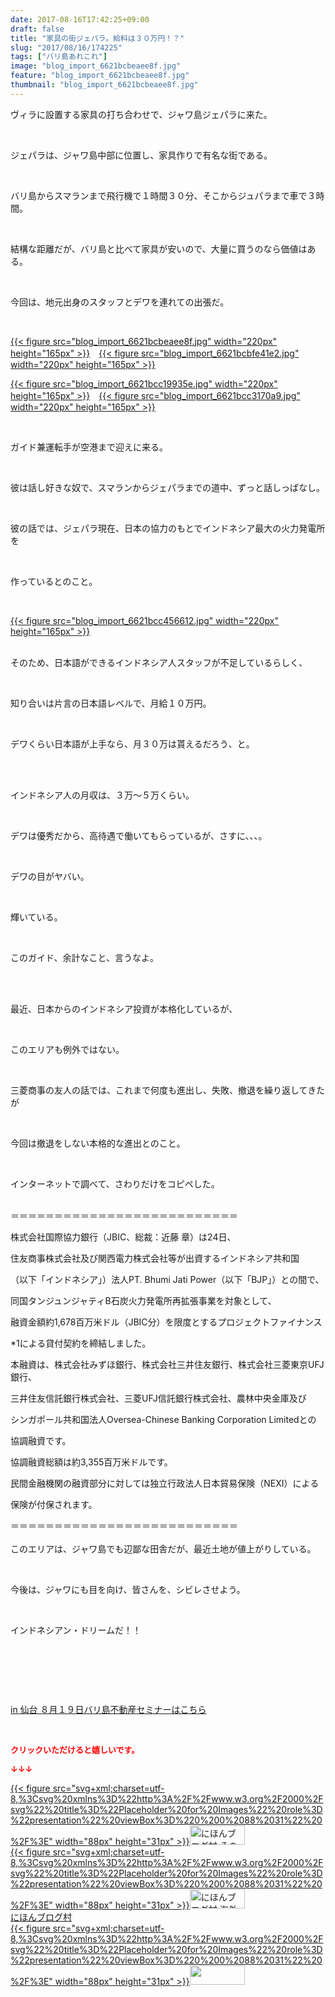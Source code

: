 ```yaml
---
date: 2017-08-16T17:42:25+09:00
draft: false
title: "家具の街ジェパラ。給料は３０万円！？"
slug: "2017/08/16/174225"
tags: ["バリ島あれこれ"]
image: "blog_import_6621bcbeaee8f.jpg"
feature: "blog_import_6621bcbeaee8f.jpg"
thumbnail: "blog_import_6621bcbeaee8f.jpg"
---
```

<p>ヴィラに設置する家具の打ち合わせで、ジャワ島ジェパラに来た。</p><p> </p><p>ジェパラは、ジャワ島中部に位置し、家具作りで有名な街である。</p><p> </p><p>バリ島からスマランまで飛行機で１時間３０分、そこからジュパラまで車で３時間。</p><p> </p><p>結構な距離だが、バリ島と比べて家具が安いので、大量に買うのなら価値はある。</p><p> </p><p>今回は、地元出身のスタッフとデワを連れての出張だ。</p><p> </p><p><a href="blog_import_6621bcbeaee8f.jpg">{{< figure src="blog_import_6621bcbeaee8f.jpg" width="220px" height="165px" >}}</a>　<a href="blog_import_6621bcbfe41e2.jpg">{{< figure src="blog_import_6621bcbfe41e2.jpg" width="220px" height="165px" >}}</a></p><p><a href="blog_import_6621bcc19935e.jpg">{{< figure src="blog_import_6621bcc19935e.jpg" width="220px" height="165px" >}}</a>　<a href="blog_import_6621bcc3170a9.jpg">{{< figure src="blog_import_6621bcc3170a9.jpg" width="220px" height="165px" >}}</a></p><p> </p><p>ガイド兼運転手が空港まで迎えに来る。</p><p> </p><p>彼は話し好きな奴で、スマランからジェパラまでの道中、ずっと話しっぱなし。</p><p> </p><p>彼の話では、ジェパラ現在、日本の協力のもとでインドネシア最大の火力発電所を</p><p> </p><p>作っているとのこと。</p><p> </p><p><a href="blog_import_6621bcc456612.jpg">{{< figure src="blog_import_6621bcc456612.jpg" width="220px" height="165px" >}}</a></p><p><br/>そのため、日本語ができるインドネシア人スタッフが不足しているらしく、</p><p> </p><p>知り合いは片言の日本語レベルで、月給１０万円。</p><p> </p><p>デワくらい日本語が上手なら、月３０万は貰えるだろう、と。</p><p> </p><p><br/>インドネシア人の月収は、３万～５万くらい。</p><p> </p><p>デワは優秀だから、高待遇で働いてもらっているが、さすに、、、。</p><p> </p><p>デワの目がヤバい。</p><p> </p><p>輝いている。</p><p> </p><p>このガイド、余計なこと、言うなよ。</p><p> </p><p><br/>最近、日本からのインドネシア投資が本格化しているが、</p><p> </p><p>このエリアも例外ではない。</p><p> </p><p>三菱商事の友人の話では、これまで何度も進出し、失敗、撤退を繰り返してきたが</p><p> </p><p>今回は撤退をしない本格的な進出とのこと。</p><p> </p><p>インターネットで調べて、さわりだけをコピペした。</p><p><br/>＝＝＝＝＝＝＝＝＝＝＝＝＝＝＝＝＝＝＝＝＝＝＝＝＝＝</p><p>株式会社国際協力銀行（JBIC、総裁：近藤 章）は24日、</p><p>住友商事株式会社及び関西電力株式会社等が出資するインドネシア共和国</p><p>（以下「インドネシア」）法人PT. Bhumi Jati Power（以下「BJP」）との間で、</p><p>同国タンジュンジャティB石炭火力発電所再拡張事業を対象として、</p><p>融資金額約1,678百万米ドル（JBIC分）を限度とするプロジェクトファイナンス</p><p>*1による貸付契約を締結しました。</p><p>本融資は、株式会社みずほ銀行、株式会社三井住友銀行、株式会社三菱東京UFJ銀行、</p><p>三井住友信託銀行株式会社、三菱UFJ信託銀行株式会社、農林中央金庫及び</p><p>シンガポール共和国法人Oversea-Chinese Banking Corporation Limitedとの</p><p>協調融資です。</p><p>協調融資総額は約3,355百万米ドルです。</p><p>民間金融機関の融資部分に対しては独立行政法人日本貿易保険（NEXI）による</p><p>保険が付保されます。</p><p>＝＝＝＝＝＝＝＝＝＝＝＝＝＝＝＝＝＝＝＝＝＝＝＝＝＝<br/> <br/>このエリアは、ジャワ島でも辺鄙な田舎だが、最近土地が値上がりしている。</p><p> </p><p>今後は、ジャワにも目を向け、皆さんを、シビレさせよう。</p><p> </p><p>インドネシアン・ドリームだ！！</p><p> </p><p> </p><p> </p><p><a href="19_ek" target="_blank">in 仙台 ８月１９日バリ島不動産セミナーはこちら</a></p><p> </p><p><font color="#ff0000" size="2"><strong>クリックいただけると嬉しいです。</strong></font></p><p><font color="#ff0000" size="2"><strong>↓↓↓</strong></font></p><p><a href="ranking.html?p_cid=01260127" id="&amp;blogmura_banner" target="_blank">{{< figure src="svg+xml;charset=utf-8,%3Csvg%20xmlns%3D%22http%3A%2F%2Fwww.w3.org%2F2000%2Fsvg%22%20title%3D%22Placeholder%20for%20Images%22%20role%3D%22presentation%22%20viewBox%3D%220%200%2088%2031%22%20%2F%3E" width="88px" height="31px" >}}<noscript><img alt="にほんブログ村 その他生活ブログ 不動産投資へ" border="0" height="31" src="//life.blogmura.com/hudousantoushi/img/hudousantoushi88_31.gif" width="88"></noscript></a><br/><a href="ranking.html?p_cid=01260127" target="_blank">{{< figure src="svg+xml;charset=utf-8,%3Csvg%20xmlns%3D%22http%3A%2F%2Fwww.w3.org%2F2000%2Fsvg%22%20title%3D%22Placeholder%20for%20Images%22%20role%3D%22presentation%22%20viewBox%3D%220%200%2088%2031%22%20%2F%3E" width="88px" height="31px" >}}<noscript><img alt="にほんブログ村 海外生活ブログ バリ島情報へ" border="0" height="31" src="https://img-proxy.blog-video.jp/images?url=http%3A%2F%2Foverseas.blogmura.com%2Fbali%2Fimg%2Fbali88_31.gif" width="88"></noscript></a><br/><a href="ranking.html?p_cid=01260127" target="_blank">にほんブログ村</a><br/><a href="link.php?1804582" title="人気ブログランキングへ">{{< figure src="svg+xml;charset=utf-8,%3Csvg%20xmlns%3D%22http%3A%2F%2Fwww.w3.org%2F2000%2Fsvg%22%20title%3D%22Placeholder%20for%20Images%22%20role%3D%22presentation%22%20viewBox%3D%220%200%2088%2031%22%20%2F%3E" width="88px" height="31px" >}}<noscript><img border="0" height="31" src="https://blog.with2.net/img/banner/banner_22.gif" width="88"></noscript></a></p><p> </p>


